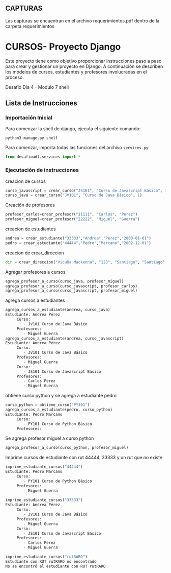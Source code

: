 ## CAPTURAS
Las capturas se encuentran en el archivo requerimientos.pdf dentro de la carpeta requerimientos

# CURSOS- Proyecto Django

Este proyecto tiene como objetivo proporcionar instrucciones paso a paso para crear y gestionar un proyecto en Django. A continuación se describen los modelos de cursos, estudiantes y profesores involucradas en el proceso.

Desafio Dia 4 - Modulo 7 shell


## Lista de Instrucciones

### Importación Inicial
Para comenzar la shell de django, ejecuta el siguiente comando:
```
python3 manage.py shell
```

Para comenzar, importa todas las funciones del archivo `services.py`:
```python
from desafioadl.services import *
```


### Ejecutación de instrucciones
creacion de cursos
```python
curso_javascript = crear_curso("JS101", "Curso de Javascript Básico", 1)
curso_java = crear_curso("JV101", "Curso de Java Básico", 1)
```

Creación de profesores
```python
profesor_carlos=crear_profesor("11111", "Carlos", "Perez")
profesor_miguel=crear_profesor("22222", "Miguel", "Guerra")
```

creacion de estudiantes
```python
andrea = crear_estudiante("33333","Andrea","Pérez","2000-01-01")
pedro = crear_estudiante("44444","Pedro","Marcano","2002-12-01")
```

creacion de crear_direccion
```python
dir = crear_direccion("Vicuña Mackenna", "123", "Santiago", "Santiago", "Metropolitana", "50")
```

Agregar profesores a cursos
```python
agrega_profesor_a_curso(curso_java, profesor_miguel)
agrega_profesor_a_curso(curso_javascript, profesor_carlos)
agrega_profesor_a_curso(curso_javascript, profesor_miguel)
```

agrega cursos a estudiantes
```python
agrega_cursos_a_estudiante(andrea, curso_java)
Estudiante: Andrea Pérez
     Curso:
        - JV101 Curso de Java Básico
     Profesores:
        - Miguel Guerra
agrega_cursos_a_estudiante(andrea, curso_javascript)
Estudiante: Andrea Pérez
     Curso:
        - JV101 Curso de Java Básico
     Profesores:
        - Miguel Guerra
     Curso:
        - JS101 Curso de Javascript Básico
     Profesores:
        - Carlos Perez
        - Miguel Guerra
```

obtiene curso python y se agrega a estudiante pedro
```python
curso_python = obtiene_curso("PY101")
agrega_cursos_a_estudiante(pedro, curso_python)
Estudiante: Pedro Marcano
     Curso:
        - PY101 Curso de Python Básico
     Profesores:
```

Se agrega profesor miguel a curso python
```python
agrega_profesor_a_curso(curso_python, profesor_miguel)
```

Imprime cursos de estudiante con rut 44444, 33333 y un rut que no existe
```python
imprime_estudiante_cursos("44444")
Estudiante: Pedro Marcano
     Curso:
        - PY101 Curso de Python Básico
     Profesores:
        - Miguel Guerra
        
imprime_estudiante_cursos("33333")
Estudiante: Andrea Pérez
     Curso:
        - JV101 Curso de Java Básico
     Profesores:
        - Miguel Guerra
     Curso:
        - JS101 Curso de Javascript Básico
     Profesores:
        - Carlos Perez
        - Miguel Guerra

imprime_estudiante_cursos("rutRARO")
Estudiante con RUT rutRARO no encontrado
No se encontró el estudiante con RUT rutRARO
```